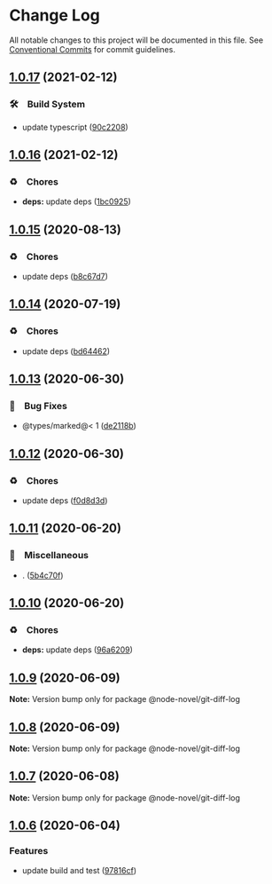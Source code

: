 # Change Log

All notable changes to this project will be documented in this file.
See [Conventional Commits](https://conventionalcommits.org) for commit guidelines.

## [1.0.17](https://github.com/bluelovers/ws-node-novel/compare/@node-novel/git-diff-log@1.0.16...@node-novel/git-diff-log@1.0.17) (2021-02-12)


### 🛠　Build System

* update typescript ([90c2208](https://github.com/bluelovers/ws-node-novel/commit/90c22085d647eea8c5e8c4a24ca3dd63cbf784af))





## [1.0.16](https://github.com/bluelovers/ws-node-novel/compare/@node-novel/git-diff-log@1.0.15...@node-novel/git-diff-log@1.0.16) (2021-02-12)


### ♻️　Chores

* **deps:** update deps ([1bc0925](https://github.com/bluelovers/ws-node-novel/commit/1bc09257c16754054103f3aec637dcf18f81f25a))





## [1.0.15](https://github.com/bluelovers/ws-node-novel/compare/@node-novel/git-diff-log@1.0.14...@node-novel/git-diff-log@1.0.15) (2020-08-13)


### ♻️　Chores

* update deps ([b8c67d7](https://github.com/bluelovers/ws-node-novel/commit/b8c67d7e0447d0afdedef9d1023f254c929efbeb))





## [1.0.14](https://github.com/bluelovers/ws-node-novel/compare/@node-novel/git-diff-log@1.0.13...@node-novel/git-diff-log@1.0.14) (2020-07-19)


### ♻️　Chores

* update deps ([bd64462](https://github.com/bluelovers/ws-node-novel/commit/bd644622f4f1f4941293c180272df22ec30d402a))





## [1.0.13](https://github.com/bluelovers/ws-node-novel/compare/@node-novel/git-diff-log@1.0.12...@node-novel/git-diff-log@1.0.13) (2020-06-30)


### 🐛　Bug Fixes

* @types/marked@< 1 ([de2118b](https://github.com/bluelovers/ws-node-novel/commit/de2118bde74358c4338e7d9ca7258df7d3ce24bb))





## [1.0.12](https://github.com/bluelovers/ws-node-novel/compare/@node-novel/git-diff-log@1.0.11...@node-novel/git-diff-log@1.0.12) (2020-06-30)


### ♻️　Chores

* update deps ([f0d8d3d](https://github.com/bluelovers/ws-node-novel/commit/f0d8d3d96cef067e3f1c2bc8c5e4110110d5c25b))





## [1.0.11](https://github.com/bluelovers/ws-node-novel/compare/@node-novel/git-diff-log@1.0.10...@node-novel/git-diff-log@1.0.11) (2020-06-20)


### 🔖　Miscellaneous

* . ([5b4c70f](https://github.com/bluelovers/ws-node-novel/commit/5b4c70fc018e2f2622187143859a9783c5370849))





## [1.0.10](https://github.com/bluelovers/ws-node-novel/compare/@node-novel/git-diff-log@1.0.9...@node-novel/git-diff-log@1.0.10) (2020-06-20)


### ♻️　Chores

* **deps:** update deps ([96a6209](https://github.com/bluelovers/ws-node-novel/commit/96a62099f0774dae433a16b9e20f2c4ddd518749))





## [1.0.9](https://github.com/bluelovers/ws-node-novel/compare/@node-novel/git-diff-log@1.0.8...@node-novel/git-diff-log@1.0.9) (2020-06-09)

**Note:** Version bump only for package @node-novel/git-diff-log





## [1.0.8](https://github.com/bluelovers/ws-node-novel/compare/@node-novel/git-diff-log@1.0.7...@node-novel/git-diff-log@1.0.8) (2020-06-09)

**Note:** Version bump only for package @node-novel/git-diff-log





## [1.0.7](https://github.com/bluelovers/ws-node-novel/compare/@node-novel/git-diff-log@1.0.6...@node-novel/git-diff-log@1.0.7) (2020-06-08)

**Note:** Version bump only for package @node-novel/git-diff-log





## [1.0.6](https://github.com/bluelovers/ws-node-novel/compare/@node-novel/git-diff-log@1.0.5...@node-novel/git-diff-log@1.0.6) (2020-06-04)


### Features

* update build and test ([97816cf](https://github.com/bluelovers/ws-node-novel/commit/97816cfc4ef513d3cdeb5fc525a010543123fa76))
